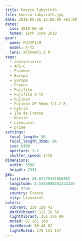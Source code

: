 ```yaml
---
title: Koezio labyrinth
file: koezio-labyrinth.jpg
date: 2018-06-16 15:06:00 +02:00
dates:
  iso: 2018-06-16
  human: 16th June 2018
gear:
  make: FUJIFILM
  model: X-T2
  lens: XF56mmF1.2 R
tags:
  - anniversaire
  - APS-C
  - Essonne
  - Europa
  - Europe
  - France
  - Fujifilm
  - Fujifilm X-T2
  - Fujinon
  - Fujinon XF 56mm f/1.2 R
  - hybrid
  - Ile de France
  - Koezio
  - Lieusaint
  - prime
settings:
  focal_length: 56
  focal_length_35mm: 84
  iso: 6400
  aperture: 1.2
  shutter_speed: 1/15
dimensions:
  width: 3500
  height: 2333
geo:
  latitude: 48.62179341666667
  longitude: 2.5426980283333336
  map: true
  country: France
  city: Lieusaint
colors:
  vibrant: 250 128 43
  darkVibrant: 121 16 39
  lightVibrant: 251 176 99
  muted: 87 161 160
  darkMuted: 80 46 82
  lightMuted: 170 151 117
---
```



